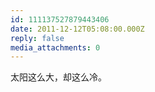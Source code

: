 ```yaml
---
id: 111137527879443406
date: 2011-12-12T05:08:00.000Z
reply: false
media_attachments: 0
---
```


太阳这么大，却这么冷。 ​​​​

